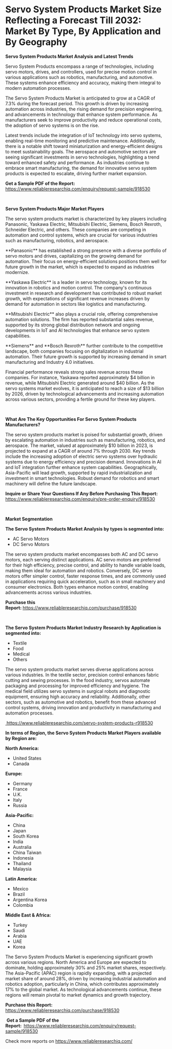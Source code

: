 <p><h1>Servo System Products Market Size Reflecting a Forecast Till 2032: Market By Type, By Application and By Geography</h1></p><p><strong>Servo System Products Market Analysis and Latest Trends</strong></p>
<p><p>Servo System Products encompass a range of technologies, including servo motors, drives, and controllers, used for precise motion control in various applications such as robotics, manufacturing, and automotive. These systems enhance efficiency and accuracy, making them integral to modern automation processes.</p><p>The Servo System Products Market is anticipated to grow at a CAGR of 7.3% during the forecast period. This growth is driven by increasing automation across industries, the rising demand for precision engineering, and advancements in technology that enhance system performance. As manufacturers seek to improve productivity and reduce operational costs, the adoption of servo systems is on the rise. </p><p>Latest trends include the integration of IoT technology into servo systems, enabling real-time monitoring and predictive maintenance. Additionally, there is a notable shift toward miniaturization and energy-efficient designs to meet sustainability goals. The aerospace and automotive sectors are seeing significant investments in servo technologies, highlighting a trend toward enhanced safety and performance. As industries continue to embrace smart manufacturing, the demand for innovative servo system products is expected to escalate, driving further market expansion.</p></p>
<p><strong>Get a Sample PDF of the Report:&nbsp;</strong> <a href="https://www.reliableresearchiq.com/enquiry/request-sample/918530?utm_campaign=2180&utm_medium=2&utm_source=Github&utm_content=ia&utm_term=07032025&utm_id=servo-system-products">https://www.reliableresearchiq.com/enquiry/request-sample/918530</a></p>
<p>&nbsp;</p>
<p><strong>Servo System Products Major Market Players</strong></p>
<p><p>The servo system products market is characterized by key players including Panasonic, Yaskawa Electric, Mitsubishi Electric, Siemens, Bosch Rexroth, Schneider Electric, and others. These companies are competing in automation and control systems, which are crucial for various industries such as manufacturing, robotics, and aerospace.</p><p>**Panasonic** has established a strong presence with a diverse portfolio of servo motors and drives, capitalizing on the growing demand for automation. Their focus on energy-efficient solutions positions them well for future growth in the market, which is expected to expand as industries modernize.</p><p>**Yaskawa Electric** is a leader in servo technology, known for its innovation in robotics and motion control. The company's continuous investment in research and development has contributed to robust market growth, with expectations of significant revenue increases driven by demand for automation in sectors like logistics and manufacturing.</p><p>**Mitsubishi Electric** also plays a crucial role, offering comprehensive automation solutions. The firm has reported substantial sales revenue, supported by its strong global distribution network and ongoing developments in IoT and AI technologies that enhance servo system capabilities.</p><p>**Siemens** and **Bosch Rexroth** further contribute to the competitive landscape, both companies focusing on digitalization in industrial automation. Their future growth is supported by increasing demand in smart manufacturing and Industry 4.0 initiatives.</p><p>Financial performance reveals strong sales revenue across these companies. For instance, Yaskawa reported approximately $4 billion in revenue, while Mitsubishi Electric generated around $40 billion. As the servo systems market evolves, it is anticipated to reach a size of $13 billion by 2026, driven by technological advancements and increasing automation across various sectors, providing a fertile ground for these key players.</p></p>
<p>&nbsp;</p>
<p><strong>What Are The Key Opportunities For Servo System Products Manufacturers?</strong></p>
<p><p>The servo system products market is poised for substantial growth, driven by escalating automation in industries such as manufacturing, robotics, and aerospace. The market, valued at approximately $10 billion in 2023, is projected to expand at a CAGR of around 7% through 2030. Key trends include the increasing adoption of electric servo systems over hydraulic systems due to energy efficiency and precision demand. Innovations in AI and IoT integration further enhance system capabilities. Geographically, Asia-Pacific will lead growth, supported by rapid industrialization and investment in smart technologies. Robust demand for robotics and smart machinery will define the future landscape.</p></p>
<p><strong>Inquire or Share Your Questions If Any Before Purchasing This Report:</strong> <a href="https://www.reliableresearchiq.com/enquiry/pre-order-enquiry/918530?utm_campaign=2180&utm_medium=2&utm_source=Github&utm_content=ia&utm_term=07032025&utm_id=servo-system-products">https://www.reliableresearchiq.com/enquiry/pre-order-enquiry/918530</a></p>
<p>&nbsp;</p>
<p><strong>Market Segmentation</strong></p>
<p><strong>The Servo System Products Market Analysis by types is segmented into:</strong></p>
<p><ul><li>AC Servo Motors</li><li>DC Servo Motors</li></ul></p>
<p><p>The servo system products market encompasses both AC and DC servo motors, each serving distinct applications. AC servo motors are preferred for their high efficiency, precise control, and ability to handle variable loads, making them ideal for automation and robotics. Conversely, DC servo motors offer simpler control, faster response times, and are commonly used in applications requiring quick acceleration, such as in small machinery and consumer electronics. Both types enhance motion control, enabling advancements across various industries.</p></p>
<p><strong>Purchase this Report:&nbsp;</strong><a href="https://www.reliableresearchiq.com/purchase/918530?utm_campaign=2180&utm_medium=2&utm_source=Github&utm_content=ia&utm_term=07032025&utm_id=servo-system-products">https://www.reliableresearchiq.com/purchase/918530</a></p>
<p>&nbsp;</p>
<p><strong>The Servo System Products Market Industry Research by Application is segmented into:</strong></p>
<p><ul><li>Textile</li><li>Food</li><li>Medical</li><li>Others</li></ul></p>
<p><p>The servo system products market serves diverse applications across various industries. In the textile sector, precision control enhances fabric cutting and sewing processes. In the food industry, servos automate packaging and processing for improved efficiency and hygiene. The medical field utilizes servo systems in surgical robots and diagnostic equipment, ensuring high accuracy and reliability. Additionally, other sectors, such as automotive and robotics, benefit from these advanced control systems, driving innovation and productivity in manufacturing and automation processes.</p></p>
<p><a href="https://www.reliableresearchiq.com/servo-system-products-r918530?utm_campaign=2180&utm_medium=2&utm_source=Github&utm_content=ia&utm_term=07032025&utm_id=servo-system-products">&nbsp;https://www.reliableresearchiq.com/servo-system-products-r918530</a></p>
<p><strong>In terms of Region, the Servo System Products Market Players available by Region are:</strong></p>
<p>
    <p> <strong> North America: </strong>
        <ul>
            <li>United States</li>
            <li>Canada</li>
        </ul>
        </p> 
    <p> <strong> Europe: </strong>
        <ul>
            <li>Germany</li>
            <li>France</li>
            <li>U.K.</li>
            <li>Italy</li>
            <li>Russia</li>
        </ul>
        </p> 
    <p> <strong> Asia-Pacific: </strong>
        <ul>
            <li>China</li>
            <li>Japan</li>
            <li>South Korea</li>
            <li>India</li>
            <li>Australia</li>
            <li>China Taiwan</li>
            <li>Indonesia</li>
            <li>Thailand</li>
            <li>Malaysia</li>
        </ul>
        </p> 
    <p> <strong> Latin America: </strong>
        <ul>
            <li>Mexico</li>
            <li>Brazil</li>
            <li>Argentina Korea</li>
            <li>Colombia</li>
        </ul>
        </p> 
    <p> <strong> Middle East & Africa: </strong>
        <ul>
            <li>Turkey</li>
            <li>Saudi</li>
            <li>Arabia</li>
            <li>UAE</li>
            <li>Korea</li>
        </ul>
    </p>
    </p>
<p><p>The Servo System Products Market is experiencing significant growth across various regions. North America and Europe are expected to dominate, holding approximately 30% and 25% market shares, respectively. The Asia-Pacific (APAC) region is rapidly expanding, with a projected market share of around 28%, driven by increasing industrial automation and robotics adoption, particularly in China, which contributes approximately 17% to the global market. As technological advancements continue, these regions will remain pivotal to market dynamics and growth trajectory.</p></p>
<p><strong>Purchase this Report: </strong><a href="https://www.reliableresearchiq.com/purchase/918530?utm_campaign=2180&utm_medium=2&utm_source=Github&utm_content=ia&utm_term=07032025&utm_id=servo-system-products">https://www.reliableresearchiq.com/purchase/918530</a></p>
<p>&nbsp;<strong>Get a Sample PDF of the Report:&nbsp;&nbsp;</strong><a href="https://www.reliableresearchiq.com/enquiry/request-sample/918530?utm_campaign=2180&utm_medium=2&utm_source=Github&utm_content=ia&utm_term=07032025&utm_id=servo-system-products">https://www.reliableresearchiq.com/enquiry/request-sample/918530</a></p>
<p><strong></strong></p>
<p>Check more reports on <a href="https://www.reliableresearchiq.com/?utm_campaign=2180&utm_medium=2&utm_source=Github&utm_content=ia&utm_term=07032025&utm_id=servo-system-products">https://www.reliableresearchiq.com/</a></p>